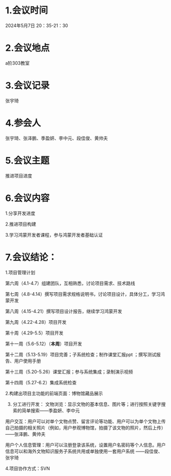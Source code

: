 # 1.会议时间
2024年5月7日  20：35-21：30

# 2.会议地点
a阶303教室

# 3.会议记录
张宇琦

# 4.参会人
张宇琦、张泽鹏、季盈妍、李中元、段佳俊、黄帅夫

# 5.会议主题
推进项目进度

# 6.会议内容
1.分享开发进度

2.推进项目构建

3.学习鸿蒙开发者课程，参与鸿蒙开发者基础认证

# 7.会议结论：
1.项目管理计划

第六周（4.1-4.7）组建团队，互相熟悉，讨论项目需求、技术路线

第七周（4.8-4.14）撰写项目需求规格说明书，讨论项目设计，具体分工，学习鸿蒙开发

第八周（4.15-4.21）撰写项目设计报告，继续学习鸿蒙开发

第九周（4.22-4.28）项目开发

第十周（4.29-5.5）项目开发

第十一周（5.6-5.12）（**本周**）项目开发

第十二周（5.13-5.19）项目完善；子系统检查；制作课堂汇报ppt
；撰写测试报告、用户使用手册

第十三周（5.20-5.26）课堂汇报；参与系统集成；录制演示视频

第十四周（5.27-6.2）集成系统检查

2.构建出项目主功能的前端页面：博物馆藏品展示

3. 分工进行开发：
文物浏览：显示文物的基本信息、图片等；进行按照关键字搜索的简单搜索——季盈妍、李中元

用户交互：用户可以对单个文物点赞、留言评论等功能、用户可以为单个文物上传自己拍摄的相关照片（例如，用户参观博物馆，拍摄了该文物的照片，然后上传） ——张泽鹏、黄帅夫

用户个人信息管理：用户可以注册登录该系统，设置用户名密码等个人信息。用户信息可以和海外文物知识服务子系统共用或单独使用一套用户系统 ——段佳俊、张宇琦

4.项目协作方式：SVN
